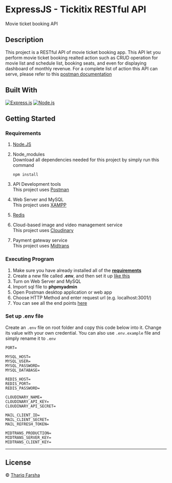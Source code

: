 # ExpressJS - Tickitix RESTful API

Movie ticket booking API

## Description

This project is a RESTful API of movie ticket booking app. This API let you perform movie ticket booking realted action such as CRUD operation for movie list and schedule list, booking seats, and even for displaying dashboard of monthly revenue. For a complete list of action this API can serve, please refer to this [postman documentation](https://documenter.getpostman.com/view/20140040/UVyuRuiV)

## Built With

[![Express.js](https://img.shields.io/badge/Express.js-4.x-orange.svg?style=rounded-square)](https://expressjs.com/en/starter/installing.html)
[![Node.js](https://img.shields.io/badge/Node.js-v.12.13-green.svg?style=rounded-square)](https://nodejs.org/)

## Getting Started

### Requirements

1. [Node.JS](https://nodejs.org/en/download/)
2. Node_modules  
   Download all dependencies needed for this project by simply run this command

   ```
   npm install
   ```

3. API Development tools  
   This project uses [Postman](https://www.getpostman.com/)
4. Web Server and MySQL  
   This project uses [XAMPP](https://www.apachefriends.org/download.html)
5. [Redis](https://redis.io/download/)
6. Cloud-based image and video management service  
   This project uses [Cloudinary](https://cloudinary.com/)
7. Payment gateway service  
   This project uses [Midtrans](https://midtrans.com/)

### Executing Program

1. Make sure you have already installed all of the [**requirements**](#requirements)
2. Create a new file called **.env**, and then set it up [like this](#set-up-env-file)
3. Turn on Web Server and MySQL
4. Import sql file to **phpmyadmin**
5. Open Postman desktop application or web app
6. Choose HTTP Method and enter request url (e.g. localhost:3001/)
7. You can see all the end points [here](https://documenter.getpostman.com/view/20140040/UVyuRuiV)

### Set up .env file

Create an `.env` file on root folder and copy this code below into it. Change its value with your own credential. You can also use `.env.example` file and simply rename it to `.env`

```
PORT=

MYSQL_HOST=
MYSQL_USER=
MYSQL_PASSWORD=
MYSQL_DATABASE=

REDIS_HOST=
REDIS_PORT=
REDIS_PASSWORD=

CLOUDINARY_NAME=
CLOUDINARY_API_KEY=
CLOUDINARY_API_SECRET=

MAIL_CLIENT_ID=
MAIL_CLIENT_SECRET=
MAIL_REFRESH_TOKEN=

MIDTRANS_PRODUCTION=
MIDTRANS_SERVER_KEY=
MIDTRANS_CLIENT_KEY=
```

---

## License

© [Thariq Farsha](https://github.com/thariqfarsha/)
